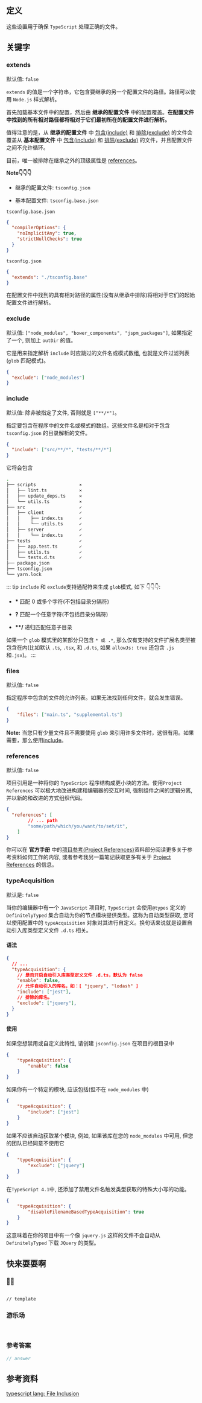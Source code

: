 ## 定义

这些设置用于确保 `TypeScript` 处理正确的文件。

## 关键字

### extends

默认值: `false`

`extends` 的值是一个字符串，它包含要继承的另一个配置文件的路径。路径可以使用 `Node.js` 样式解析。

首先加载基本文件中的配置，然后由 **继承的配置文件** 中的配置覆盖。**在配置文件中找到的所有相对路径都将相对于它们最初所在的配置文件进行解析。**

值得注意的是，从 **继承的配置文件** 中 [包含(include)](#include) 和 [排除(exclude)](#exclude) 的文件会覆盖从 **基本配置文件** 中 [包含(include)](#include) 和 [排除(exclude)](#exclude) 的文件，并且配置文件之间不允许循环。

目前，唯一被排除在继承之外的顶级属性是 [references](#references)。

**Note👇👇👇**

- 继承的配置文件: `tsconfig.json`

- 基本配置文件: `tsconfig.base.json`

`tsconfig.base.json`
```json
{
  "compilerOptions": {
    "noImplicitAny": true,
    "strictNullChecks": true
  }
}
```

`tsconfig.json`
```json
{
  "extends": "./tsconfig.base"
}
```

在配置文件中找到的具有相对路径的属性(没有从继承中排除)将相对于它们的起始配置文件进行解析。

### exclude

默认值: `["node_modules", "bower_components", "jspm_packages"]`, 如果指定了一个, 则加上 `outDir` 的值。

它是用来指定解析 `include` 时应跳过的文件名或模式数组, 也就是文件过滤列表 (`glob` 匹配模式)。

```json
{
  "exclude": ["node_modules"]
}
```

### include

默认值: 除非被指定了文件, 否则就是 `["**/*"]`。

指定要包含在程序中的文件名或模式的数组。这些文件名是相对于包含`tsconfig.json` 的目录解析的文件。

```json
{
  "include": ["src/**/*", "tests/**/*"]
}
```

它将会包含

```sh
.
├── scripts                ⨯
│   ├── lint.ts            ⨯
│   ├── update_deps.ts     ⨯
│   └── utils.ts           ⨯
├── src                    ✓
│   ├── client             ✓
│   │    ├── index.ts      ✓
│   │    └── utils.ts      ✓
│   ├── server             ✓
│   │    └── index.ts      ✓
├── tests                  ✓
│   ├── app.test.ts        ✓
│   ├── utils.ts           ✓
│   └── tests.d.ts         ✓
├── package.json
├── tsconfig.json
└── yarn.lock
```

::: tip
`include` 和 `exclude`支持通配符来生成 `glob`模式, 如下 👇👇👇:

-   **\*** 匹配 0 或多个字符(不包括目录分隔符)

-   **?** 匹配一个任意字符(不包括目录分隔符)

-   **\*\*/** 递归匹配任意子目录

如果一个 `glob` 模式里的某部分只包含 `* 或 .*`, 那么仅有支持的文件扩展名类型被包含在内(比如默认 `.ts`, `.tsx`, 和 `.d.ts`, 如果 `allowJs: true` 还包含 `.js` 和`.jsx`)。
:::

### files

默认值: `false`

指定程序中包含的文件的允许列表。如果无法找到任何文件，就会发生错误。

```json
{
	"files": ["main.ts", "supplemental.ts"]
}
```

**Note:** 当您只有少量文件且不需要使用 `glob` 来引用许多文件时，这很有用。如果需要，那么使用[include](#include)。

### references

默认值: `false`

项目引用是一种将你的 `TypeScript` 程序结构成更小块的方法。使用`Project References` 可以极大地改进构建和编辑器的交互时间, 强制组件之间的逻辑分离, 并以新的和改进的方式组织代码。

```json
{
  "references": [
		// ... path
		"some/path/which/you/want/to/set/it",
	]
}
```

你可以在 **官方手册** 中的[项目参考(Project References)](https://www.typescriptlang.org/docs/handbook/project-references.html)资料部分阅读更多关于参考资料如何工作的内容, 或者参考我另一篇笔记获取更多有关于 [Project References](../references/README.md) 的信息。

### typeAcquisition

默认是: `false`

当你的编辑器中有一个 `JavaScript` 项目时, `TypeScript` 会使用`@types` 定义的 `DefinitelyTyped` 集合自动为你的节点模块提供类型。这称为自动类型获取, 您可以使用配置中的 `typeAcquisition` 对象对其进行自定义。换句话来说就是设置自动引入库类型定义文件 `.d.ts` 相关。

#### 语法

```json
{
  // ...
  "typeAcquisition": {
	// 是否开启自动引入库类型定义文件 .d.ts，默认为 false
    "enable": false,
	// 允许自动引入的库名，如：[ "jquery", "lodash" ]
    "include": ["jest"],
	// 排除的库名。
    "exclude": ["jquery"],
  }
}

```

#### 使用

如果您想禁用或自定义此特性, 请创建 `jsconfig.json` 在项目的根目录中

```json
{
	"typeAcquisition": {
		"enable": false
	}
}
```

如果你有一个特定的模块, 应该包括(但不在 `node_modules` 中)

```json
{
	"typeAcquisition": {
		"include": ["jest"]
	}
}
```

如果不应该自动获取某个模块, 例如, 如果该库在您的 `node_modules` 中可用, 但您的团队已经同意不使用它

```json
{
	"typeAcquisition": {
		"exclude": ["jquery"]
	}
}
```

在`TypeScript 4.1`中, 还添加了禁用文件名触发类型获取的特殊大小写的功能。

```json
{
	"typeAcquisition": {
		"disableFilenameBasedTypeAcquisition": true
	}
}
```

这意味着在你的项目中有一个像 `jquery.js` 这样的文件不会自动从`DefinitelyTyped` 下载 `JQuery` 的类型。

## 快来耍耍啊

### 🌰🌰

<!-- 题目 -->

```

// template

```

### 游乐场

<br />

<Editor
  value='// enjoy yourself'
/>

### 参考答案

```ts
// answer
```

## 参考资料

[typescript lang: File Inclusion](https://www.typescriptlang.org/tsconfig#Project_Files_0)
